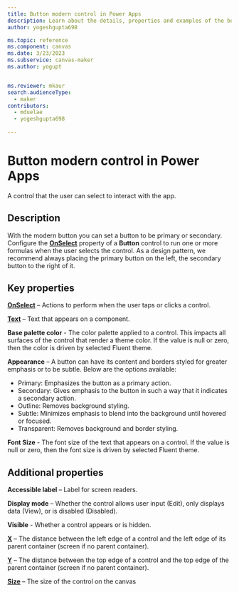 ```yaml
---
title: Button modern control in Power Apps
description: Learn about the details, properties and examples of the button modern control in Power Apps.
author: yogeshgupta698

ms.topic: reference
ms.component: canvas
ms.date: 3/23/2023
ms.subservice: canvas-maker
ms.author: yogupt


ms.reviewer: mkaur
search.audienceType: 
  - maker
contributors:
  - mduelae
  - yogeshgupta698
  
---
```

# Button modern control in Power Apps

A control that the user can select to interact with the app.

## Description
With the modern button you can set a button to be primary or secondary. Configure the **[OnSelect](../properties-core.md)** property of a **Button** control to run one or more formulas when the user selects the control. As a design pattern, we recommend always placing the primary button on the left, the secondary button to the right of it.

## Key properties
**[OnSelect](../properties-core.md)** – Actions to perform when the user taps or clicks a control.

**[Text](../properties-core.md)** – Text that appears on a component.

**Base palette color** - The color palette applied to a control. This impacts all surfaces of the control that render a theme color. If the value is null or zero, then the color is driven by selected Fluent theme.

**Appearance** – A button can have its content and borders styled for greater emphasis or to be subtle. Below are the options available:
* Primary: Emphasizes the button as a primary action.
* Secondary: Gives emphasis to the button in such a way that it indicates a secondary action.
* Outline: Removes background styling.
* Subtle: Minimizes emphasis to blend into the background until hovered or focused.
* Transparent: Removes background and border styling.

**Font Size** - The font size of the text that appears on a control. If the value is null or zero, then the font size is driven by selected Fluent theme.

## Additional properties
**Accessible label** – Label for screen readers.

**Display mode** – Whether the control allows user input (Edit), only displays data (View), or is disabled (Disabled).

**Visible** - Whether a control appears or is hidden.

**[X](../properties-size-location.md)** – The distance between the left edge of a control and the left edge of its parent container (screen if no parent container).

**[Y](../properties-size-location.md)** – The distance between the top edge of a control and the top edge of the parent container (screen if no parent container).

**[Size](../properties-text.md)** – The size of the control on the canvas













